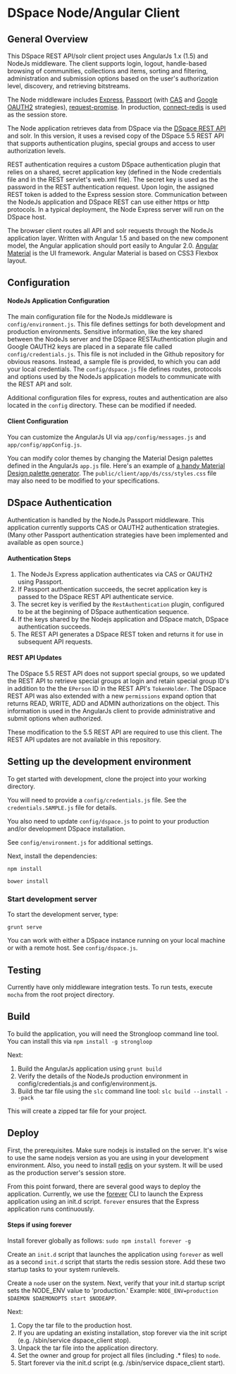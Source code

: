 #  DSpace Node/Angular Client


## General Overview

This DSpace REST API/solr client project uses AngularJs 1.x (1.5) and NodeJs middleware.  The client supports login, logout, handle-based browsing of communities, collections and items, sorting and filtering, administration and submission options based on the user's authorization level, discovery, and retrieving bitstreams.   


The Node middleware includes [Express](http://expressjs.com/ "Express"), [Passport](https://github.com/jaredhanson/passport "Passport") (with [CAS](https://github.com/sadne/passport-cas "CAS") and [Google OAUTH2](https://github.com/jaredhanson/passport-google-oauth "Google OAUTH2") strategies), [request-promise](https://www.npmjs.com/package/request-promise "request-promise"). In production, [connect-redis](https://github.com/tj/connect-redis "connect-redis") is used as the session store.   

The Node application retrieves data from DSpace via the [DSpace REST API](https://wiki.duraspace.org/display/DSDOC5x/REST+API "DSpace using the REST API") and solr.  In this version, it uses a revised copy of the DSpace 5.5 REST API that supports authentication plugins, special groups and access to user authorization levels.  

REST authentication requires a custom DSpace authentication plugin that relies on a shared, secret application key (defined in the Node credentials file and in the REST servlet's web.xml file).  The secret key is used as the password in the REST authentication request.  Upon login, the assigned REST token is added to the Express session store. Communication between the NodeJs application and DSpace REST can use either https or http protocols. In a typical deployment, the Node Express server will run on the DSpace host.

The browser client routes all API and solr requests through the NodeJs application layer. Written with Angular 1.5 and based on the new component model, the Angular application should port easily to Angular 2.0. [Angular Material](https://material.angularjs.org/latest/) is the UI framework.  Angular Material is based on CSS3 Flexbox layout. 


## Configuration

#### NodeJs Application Configuration

The main configuration file for the NodeJs middleware is `config/environment.js`. This file defines settings for both development and production environments. Sensitive information,  like the key shared between the NodeJs server and the DSpace RESTAuthentication plugin and Google OAUTH2 keys are placed in a separate file called `config/credentials.js`. This file is  not included in the Github repository for obvious reasons.  Instead, a sample file is provided, to which you can add your local credentials.  The `config/dspace.js` file defines   routes, protocols and options used by the NodeJs application models to communicate with the REST API and solr.

Additional configuration files for express, routes and authentication are also located in the `config` directory.  These can be modified if needed.


#### Client Configuration

You can customize the AngularJs UI via `app/config/messages.js` and `app/config/appConfig.js`.  

You can modify color themes by changing the Material Design palettes defined in the AngularJs `app.js` file.  Here's an example of [a handy Material Design palette generator](http://mcg.mbitson.com/#/). The `public/client/app/ds/css/styles.css` file may also need to be modified to your specifications.


## DSpace Authentication

Authentication is handled by the NodeJs Passport middleware.  This application currently supports CAS or OAUTH2 authentication strategies.  (Many other Passport authentication strategies have been implemented and available as open source.) 

#### Authentication Steps

1. The NodeJs Express application authenticates via CAS or OAUTH2 using Passport. 
2. If Passport authentication succeeds, the secret application key is passed to the DSpace REST API authenticate service. 
3. The secret key is verified by the `RestAuthentication`  plugin, configured to be at the beginning of DSpace authentication sequence.  
4. If the keys shared by the Nodejs application and DSpace match, DSpace authentication succeeds.  
5. The REST API generates a DSpace REST token and returns it for use in subsequent API requests.

#### REST API Updates

The DSpace 5.5 REST API does not support special groups, so we updated the REST API to retrieve special groups at login and retain special group ID's in addition to the the `EPerson` ID in the REST API's `TokenHolder`. The DSpace REST API was also extended with a new `permissions` expand option that returns READ, WRITE, ADD and ADMIN authorizations on the object. This information is used in the AngularJs client to provide administrative and submit options when authorized.

These modification to the 5.5 REST API are required to use this client. The REST API updates are not available in this repository.  


## Setting up the development environment

To get started with development, clone the project into your working directory.

You will need to provide a `config/credentials.js` file. See the `credentials.SAMPLE.js` file for details.  
 
You also need to update `config/dspace.js` to point to your production and/or development DSpace installation.
  
See `config/environment.js` for additional settings.

Next, install the dependencies:

    npm install

    bower install


### Start development server

To start the development server, type:
 
 `grunt serve`
 
You can work with either a DSpace instance running on your local machine or with a remote host.  See `config/dspace.js`.


## Testing

Currently have only middleware integration tests.  To run tests, execute `mocha` from the root project directory.

## Build
   
To build the application, you will need the Strongloop command line tool.  You can install this via `npm install -g strongloop`
   
Next:
   
  1. Build the AngularJs application using `grunt build`
  2. Verify the details of the NodeJs production environment in config/credentials.js and config/environment.js.
  3. Build the tar file using the `slc` command line tool: `slc build --install --pack`
  
This will create a zipped tar file for your project.

## Deploy

First, the prerequisites. Make sure nodejs is installed on the server. It's wise to use the same nodejs version as you are using in your development environment. Also, you need to install [redis](http://redis.io/ "redis") on your system.  It will be used as the production server's session store.

From this point forward, there are several good ways to deploy the application. Currently, we use the [forever](https://github.com/foreverjs/forever "forever") CLI to launch the Express application using an init.d script. `forever` ensures that the Express application runs continuously. 

#### Steps if using forever

Install forever globally as follows:
`sudo npm install forever -g `

Create an `init.d` script that launches the application using `forever` as well as a second `init.d` script that starts the redis session store. Add these two startup tasks to your system runlevels.

Create a `node` user on the system. Next, verify that your init.d startup script sets the NODE_ENV value to 'production.'  Example: `NODE_ENV=production $DAEMON $DAEMONOPTS start $NODEAPP`.

Next: 
 
1. Copy the tar file to the production host.
2. If you are updating an existing installation, stop forever via the init script (e.g. /sbin/service dspace_client stop).
3. Unpack the tar file into the application directory.
4. Set the owner and group for project all files (including .* files) to `node`.
5. Start forever via the init.d script (e.g. /sbin/service dspace_client start).
